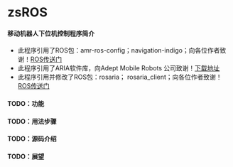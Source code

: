# zsROS
#### 移动机器人下位机控制程序简介

* 此程序引用了ROS包：amr-ros-config；navigation-indigo；向各位作者致谢！[ROS传送门](wiki.ros.org)
* 此程序引用了ARIA软件库，向Adept Mobile Robots 公司致谢！[下载地址](http://robots.mobilerobots.com/wiki/ARIA)
* 此程序引用并修改了ROS包：rosaria； rosaria_client；向各位作者致谢！[ROS传送门](wiki.ros.org)

#### TODO：功能
#### TODO：用法步骤
#### TODO：源码介绍
#### TODO：展望
